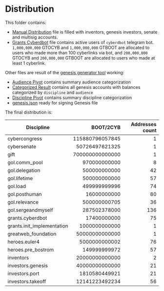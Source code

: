 # Distribution

This folder contains:

- [Manual Distribution](./manual_distribution.csv) file is filled with inventors, genesis investors, senate and multisig accounts.
- [Grants Cyberdbot](./grants_cyberdbot.csv) file contains active users of `cyberdbot` telegram bot. `1,000,000,000` GTOCYB and `1,000,000,000` GTBOOT are allocated to users who made more than 100 cyberlinks via bot, and `200,000,000` GTOCYB and `200,000,000` GTBOOT are allocated to users who made at least 1 cyberlink.

Other files are result of the [genesis generator tool](../genesis_generator_tool/README.md) working:

- [Audience Pivot](./audience_pivot.csv) contains summary audience categorization
- [Categorized Result](./categorized_result.csv) contains all genesis accounts with balances categorized by `discipline` and `audience`
- [Discipline Pivot](./discipline_pivot.csv) contains summary discipline categorization
- [genesis.json](./discipline_pivot.csv) ready for signing Genesis file

The final distribution is:

|Discipline                |BOOT/2CYB      |Addresses count|
|--------------------------|--------------:|--------------:|
|cybercongress             |115880796057845|1    |
|cybersenate               |50726497621325 |1    |
|gift                      |700000000000000|1    |
|gol.comm_pool             |970000000000   |8    |
|gol.delegation            |500000000000   |42   |
|gol.lifetime              |500000000000   |57   |
|gol.load                  |499999999996   |74   |
|gol.posthuman             |16000000000    |80   |
|gol.relevance             |500000000705   |36   |
|gol.sergeandmyself        |287502378000   |136  |
|grants.cyberdbot          |17400000000    |75   |
|grants.init_implementation|1000000000000  |1    |
|greatweb_foundation       |50000000000000 |1    |
|heroes.euler4             |5000000000002  |76   |
|heroes.pre_bostrom        |149999999972   |57   |
|inventors                 |20000000000000 |2    |
|investors.genesis         |40000000000000 |21   |
|investors.port            |1810580449921  |21   |
|investors.takeoff         |12141223492234 |56   |

